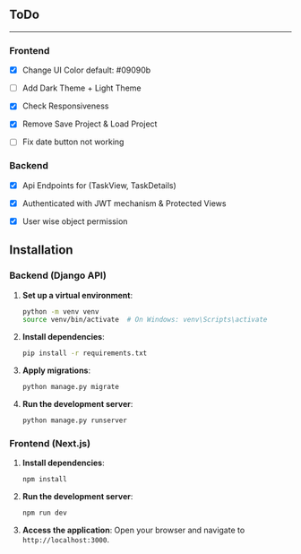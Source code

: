 ## ToDo
---

### Frontend
- [x] Change UI Color default: #09090b
- [ ] Add Dark Theme + Light Theme
- [x] Check Responsiveness
- [x] Remove Save Project & Load Project
- [ ] Fix date button not working


### Backend
- [x] Api Endpoints for (TaskView, TaskDetails)
- [x] Authenticated with JWT mechanism & Protected Views
- [x] User wise object permission


## Installation

### Backend (Django API)

1. **Set up a virtual environment**:
    ```bash
    python -m venv venv
    source venv/bin/activate  # On Windows: venv\Scripts\activate
    ```

2. **Install dependencies**:
    ```bash
    pip install -r requirements.txt
    ```

3. **Apply migrations**:
    ```bash
    python manage.py migrate
    ```

4. **Run the development server**:
    ```bash
    python manage.py runserver
    ```

### Frontend (Next.js)

1. **Install dependencies**:
    ```bash
    npm install
    ```

2. **Run the development server**:
    ```bash
    npm run dev
    ```

3. **Access the application**:
    Open your browser and navigate to `http://localhost:3000`.